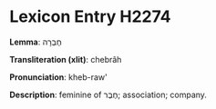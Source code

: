 # Lexicon Entry H2274

**Lemma**: חֶבְרָה

**Transliteration (xlit)**: chebrâh

**Pronunciation**: kheb-raw'

**Description**:
feminine of חֶבֶר; association; company.
